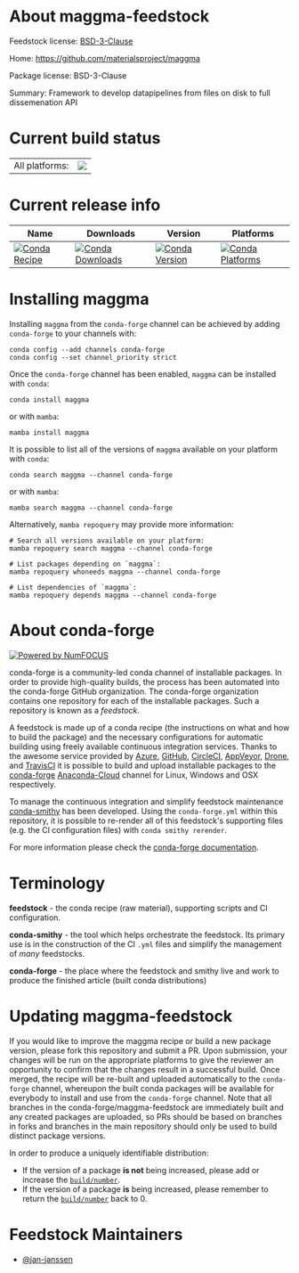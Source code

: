 About maggma-feedstock
======================

Feedstock license: [BSD-3-Clause](https://github.com/conda-forge/maggma-feedstock/blob/main/LICENSE.txt)

Home: https://github.com/materialsproject/maggma

Package license: BSD-3-Clause

Summary: Framework to develop datapipelines from files on disk to full dissemenation API

Current build status
====================


<table><tr><td>All platforms:</td>
    <td>
      <a href="https://dev.azure.com/conda-forge/feedstock-builds/_build/latest?definitionId=11311&branchName=main">
        <img src="https://dev.azure.com/conda-forge/feedstock-builds/_apis/build/status/maggma-feedstock?branchName=main">
      </a>
    </td>
  </tr>
</table>

Current release info
====================

| Name | Downloads | Version | Platforms |
| --- | --- | --- | --- |
| [![Conda Recipe](https://img.shields.io/badge/recipe-maggma-green.svg)](https://anaconda.org/conda-forge/maggma) | [![Conda Downloads](https://img.shields.io/conda/dn/conda-forge/maggma.svg)](https://anaconda.org/conda-forge/maggma) | [![Conda Version](https://img.shields.io/conda/vn/conda-forge/maggma.svg)](https://anaconda.org/conda-forge/maggma) | [![Conda Platforms](https://img.shields.io/conda/pn/conda-forge/maggma.svg)](https://anaconda.org/conda-forge/maggma) |

Installing maggma
=================

Installing `maggma` from the `conda-forge` channel can be achieved by adding `conda-forge` to your channels with:

```
conda config --add channels conda-forge
conda config --set channel_priority strict
```

Once the `conda-forge` channel has been enabled, `maggma` can be installed with `conda`:

```
conda install maggma
```

or with `mamba`:

```
mamba install maggma
```

It is possible to list all of the versions of `maggma` available on your platform with `conda`:

```
conda search maggma --channel conda-forge
```

or with `mamba`:

```
mamba search maggma --channel conda-forge
```

Alternatively, `mamba repoquery` may provide more information:

```
# Search all versions available on your platform:
mamba repoquery search maggma --channel conda-forge

# List packages depending on `maggma`:
mamba repoquery whoneeds maggma --channel conda-forge

# List dependencies of `maggma`:
mamba repoquery depends maggma --channel conda-forge
```


About conda-forge
=================

[![Powered by
NumFOCUS](https://img.shields.io/badge/powered%20by-NumFOCUS-orange.svg?style=flat&colorA=E1523D&colorB=007D8A)](https://numfocus.org)

conda-forge is a community-led conda channel of installable packages.
In order to provide high-quality builds, the process has been automated into the
conda-forge GitHub organization. The conda-forge organization contains one repository
for each of the installable packages. Such a repository is known as a *feedstock*.

A feedstock is made up of a conda recipe (the instructions on what and how to build
the package) and the necessary configurations for automatic building using freely
available continuous integration services. Thanks to the awesome service provided by
[Azure](https://azure.microsoft.com/en-us/services/devops/), [GitHub](https://github.com/),
[CircleCI](https://circleci.com/), [AppVeyor](https://www.appveyor.com/),
[Drone](https://cloud.drone.io/welcome), and [TravisCI](https://travis-ci.com/)
it is possible to build and upload installable packages to the
[conda-forge](https://anaconda.org/conda-forge) [Anaconda-Cloud](https://anaconda.org/)
channel for Linux, Windows and OSX respectively.

To manage the continuous integration and simplify feedstock maintenance
[conda-smithy](https://github.com/conda-forge/conda-smithy) has been developed.
Using the ``conda-forge.yml`` within this repository, it is possible to re-render all of
this feedstock's supporting files (e.g. the CI configuration files) with ``conda smithy rerender``.

For more information please check the [conda-forge documentation](https://conda-forge.org/docs/).

Terminology
===========

**feedstock** - the conda recipe (raw material), supporting scripts and CI configuration.

**conda-smithy** - the tool which helps orchestrate the feedstock.
                   Its primary use is in the construction of the CI ``.yml`` files
                   and simplify the management of *many* feedstocks.

**conda-forge** - the place where the feedstock and smithy live and work to
                  produce the finished article (built conda distributions)


Updating maggma-feedstock
=========================

If you would like to improve the maggma recipe or build a new
package version, please fork this repository and submit a PR. Upon submission,
your changes will be run on the appropriate platforms to give the reviewer an
opportunity to confirm that the changes result in a successful build. Once
merged, the recipe will be re-built and uploaded automatically to the
`conda-forge` channel, whereupon the built conda packages will be available for
everybody to install and use from the `conda-forge` channel.
Note that all branches in the conda-forge/maggma-feedstock are
immediately built and any created packages are uploaded, so PRs should be based
on branches in forks and branches in the main repository should only be used to
build distinct package versions.

In order to produce a uniquely identifiable distribution:
 * If the version of a package **is not** being increased, please add or increase
   the [``build/number``](https://docs.conda.io/projects/conda-build/en/latest/resources/define-metadata.html#build-number-and-string).
 * If the version of a package **is** being increased, please remember to return
   the [``build/number``](https://docs.conda.io/projects/conda-build/en/latest/resources/define-metadata.html#build-number-and-string)
   back to 0.

Feedstock Maintainers
=====================

* [@jan-janssen](https://github.com/jan-janssen/)

